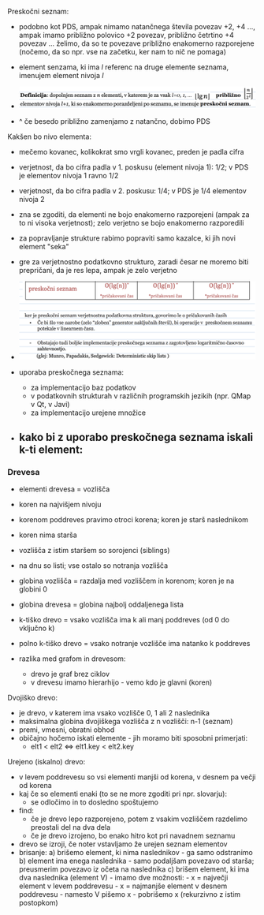Preskočni seznam:
- podobno kot PDS, ampak nimamo natančnega števila povezav +2, +4 ..., ampak imamo približno polovico +2 povezav, približno četrtino +4 povezav ... želimo, da so te povezave približno enakomerno razporejene (nočemo, da so npr. vse na začetku, ker nam to nič ne pomaga)

- element senzama, ki ima $l$ referenc na druge elemente seznama, imenujem element nivoja $l$
- ![600](../../Images3/Pasted%20image%2020250311090039.png)
- ^ če besedo približno zamenjamo z natančno, dobimo PDS

Kakšen bo nivo elementa:
- mečemo kovanec, kolikokrat smo vrgli kovanec, preden je padla cifra
- verjetnost, da bo cifra padla v 1. poskusu (element nivoja 1): 1/2; v PDS je elementov nivoja 1 ravno 1/2
- verjetnost, da bo cifra padla v 2. poskusu: 1/4; v PDS je 1/4 elementov nivoja 2
- zna se zgoditi, da elementi ne bojo enakomerno razporejeni (ampak za to ni visoka verjetnost); zelo verjetno se bojo enakomerno razporedili
- za popravljanje strukture rabimo popraviti samo kazalce, ki jih novi element "seka"
- gre za verjetnostno podatkovno strukturo, zaradi česar ne moremo biti prepričani, da je res lepa, ampak je zelo verjetno
- ![600](../../Images3/Pasted%20image%2020250311092958.png)
- uporaba preskočnega seznama:
	- za implementacijo baz podatkov
	- v podatkovnih strukturah v različnih programskih jezikih (npr. QMap v Qt, v Javi)
	- za implementacijo urejene množice

- kako bi z uporabo preskočnega seznama iskali k-ti element:
	- 

### Drevesa

- elementi drevesa = vozlišča
- koren na najvišjem nivoju
- korenom poddreves pravimo otroci korena; koren je starš naslednikom
- koren nima starša
- vozlišča z istim staršem so sorojenci (siblings)
- na dnu so listi; vse ostalo so notranja vozlišča
- globina vozlišča = razdalja med vozliščem in korenom; koren je na globini 0
- globina drevesa = globina najbolj oddaljenega lista
- k-tiško drevo = vsako vozlišča ima k ali manj poddreves (od 0 do vključno k)
- polno k-tiško drevo = vsako notranje vozlišče ima natanko k poddreves

- razlika med grafom in drevesom:
	- drevo je graf brez ciklov
	- v drevesu imamo hierarhijo - vemo kdo je glavni (koren)

Dvojiško drevo:
- je drevo, v katerem ima vsako vozlišče 0, 1 ali 2 naslednika
- maksimalna globina dvojiškega vozlišča z n vozlišči: n-1 (seznam)
- premi, vmesni, obratni obhod
- običajno hočemo iskati elemente - jih moramo biti sposobni primerjati:
	- elt1 < elt2 <=> elt1.key < elt2.key

Urejeno (iskalno) drevo:
- v levem poddrevesu so vsi elementi manjši od korena, v desnem pa večji od korena
- kaj če so elementi enaki (to se ne more zgoditi pri npr. slovarju):
	- se odločimo in to dosledno spoštujemo
- find:
	- če je drevo lepo razporejeno, potem z vsakim vozliščem razdelimo preostali del na dva dela
	- če je drevo izrojeno, bo enako hitro kot pri navadnem seznamu
- drevo se izroji, če noter vstavljamo že urejen seznam elementov
- brisanje:
	a) brišemo element, ki nima naslednikov - ga samo odstranimo
	b) element ima enega naslednika - samo podaljšam povezavo od starša; preusmerim povezavo iz očeta na naslednika
	c) brišem element, ki ima dva naslednika (element V) - imamo dve možnosti:
		- x = največji element v levem poddrevesu
		- x = najmanjše element v desnem poddrevesu
		- namesto V pišemo x
		- pobrišemo x (rekurzivno z istim postopkom)